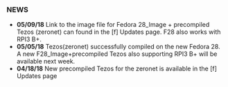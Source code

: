### NEWS
- ****05/09/18**** Link to the image file for Fedora 28_Image + precompiled Tezos (zeronet) can found in the [f] Updates page. F28 also works with RPI3 B+.
- ****05/05/18**** Tezos(zeronet) successfully compiled on the new Fedora 28. A new F28_Image+precompiled Tezos also supporting RPI3 B+ will be available next week.
- ****04/18/18**** New precompiled Tezos for the zeronet is available in the [f] Updates page
